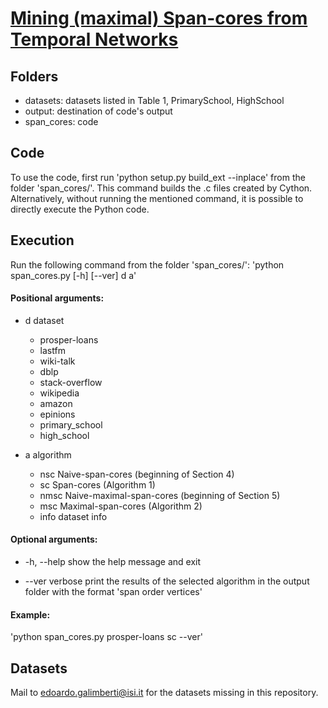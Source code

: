 # [Mining (maximal) Span-cores from Temporal Networks](http://edoardogalimberti.altervista.org/documents/papers/Mining__maximal__Span-cores_from_Temporal_Networks.pdf)

## Folders
* datasets: datasets listed in Table 1, PrimarySchool, HighSchool
* output: destination of code's output
* span_cores: code

## Code
To use the code, first run 'python setup.py build_ext --inplace' from the folder 'span_cores/'.
This command builds the .c files created by Cython.
Alternatively, without running the mentioned command, it is possible to directly execute the Python code.

## Execution
Run the following command from the folder 'span_cores/':
  'python span_cores.py [-h] [--ver] d a'

#### Positional arguments:
  * d           dataset
    * prosper-loans
    * lastfm
    * wiki-talk
    * dblp
    * stack-overflow
    * wikipedia
    * amazon
    * epinions
    * primary_school
    * high_school
    
  * a           algorithm
    * nsc       Naive-span-cores (beginning of Section 4)
    * sc        Span-cores (Algorithm 1)
    * nmsc      Naive-maximal-span-cores (beginning of Section 5)
    * msc       Maximal-span-cores (Algorithm 2)
    * info      dataset info

#### Optional arguments:
  * -h, --help  show the help message and exit

  * --ver       verbose
  	print the results of the selected algorithm in the output folder with the format 'span    order    vertices'
  	
#### Example:
  'python span_cores.py prosper-loans sc --ver'
  
## Datasets
Mail to [edoardo.galimberti@isi.it](mailto:edoardo.galimberti@isi.it) for the datasets missing in this repository.
